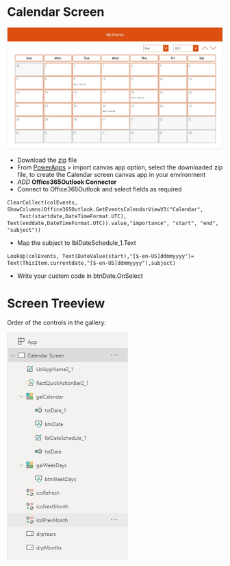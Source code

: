 # Calendar Screen

![Calendar](./images/calendar.JPG?raw=true)

- Download the [zip](https://github.com/tshailendra/Calendar-Screen/blob/main/CalendarEvents.zip) file
- From [PowerApps](https://make.powerapps.com/) > import canvas app option, select the downloaded zip file, to create the Calendar screen canvas app in your environment
- *ADD* **Office365Outlook Connector**
- Connect to Office365Outlook and select fields as required
```
ClearCollect(colEvents, ShowColumns(Office365Outlook.GetEventsCalendarViewV3("Calendar", 
    Text(startdate,DateTimeFormat.UTC), Text(enddate,DateTimeFormat.UTC)).value,"importance", "start", "end", "subject"))
```
- Map the subject to lblDateSchedule_1.Text

```
LookUp(colEvents, Text(DateValue(start),"[$-en-US]ddmmyyyy")= Text(ThisItem.currentdate,"[$-en-US]ddmmyyyy"),subject)
```

- Write your custom code in btnDate.OnSelect

# Screen Treeview

Order of the controls in the gallery:

![Treeview](./images/treeview.JPG?raw=true)

